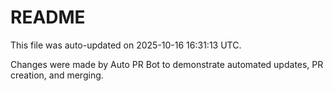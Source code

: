 # README

This file was auto-updated on 2025-10-16 16:31:13 UTC.

Changes were made by Auto PR Bot to demonstrate automated updates, PR creation, and merging.
